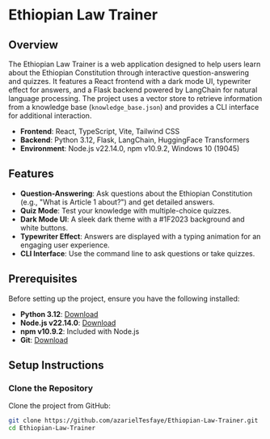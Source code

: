 # Ethiopian Law Trainer

## Overview
The Ethiopian Law Trainer is a web application designed to help users learn about the Ethiopian Constitution through interactive question-answering and quizzes. It features a React frontend with a dark mode UI, typewriter effect for answers, and a Flask backend powered by LangChain for natural language processing. The project uses a vector store to retrieve information from a knowledge base (`knowledge_base.json`) and provides a CLI interface for additional interaction.

- **Frontend**: React, TypeScript, Vite, Tailwind CSS
- **Backend**: Python 3.12, Flask, LangChain, HuggingFace Transformers
- **Environment**: Node.js v22.14.0, npm v10.9.2, Windows 10 (19045)

## Features
- **Question-Answering**: Ask questions about the Ethiopian Constitution (e.g., "What is Article 1 about?") and get detailed answers.
- **Quiz Mode**: Test your knowledge with multiple-choice quizzes.
- **Dark Mode UI**: A sleek dark theme with a #1F2023 background and white buttons.
- **Typewriter Effect**: Answers are displayed with a typing animation for an engaging user experience.
- **CLI Interface**: Use the command line to ask questions or take quizzes.

## Prerequisites
Before setting up the project, ensure you have the following installed:
- **Python 3.12**: [Download](https://www.python.org/downloads/)
- **Node.js v22.14.0**: [Download](https://nodejs.org/en/download/)
- **npm v10.9.2**: Included with Node.js
- **Git**: [Download](https://git-scm.com/download/win)

## Setup Instructions

### Clone the Repository
Clone the project from GitHub:
```bash
git clone https://github.com/azarielTesfaye/Ethiopian-Law-Trainer.git
cd Ethiopian-Law-Trainer
